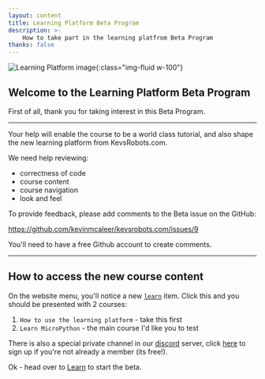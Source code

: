```yaml
---
layout: content
title: Learning Platform Beta Program
description: >-
    How to take part in the learning platfrom Beta Program
thanks: false
---
```


![Learning Platform image](/assets/img/learning_platform_beta.jpg){:class="img-fluid w-100"}

## Welcome to the Learning Platform Beta Program

First of all, thank you for taking interest in this Beta Program.

---

Your help will enable the course to be a world class tutorial, and also shape the new learning platform from KevsRobots.com.

We need help reviewing:

* correctness of code
* course content
* course navigation
* look and feel

To provide feedback, please add comments to the Beta issue on the GitHub:

<https://github.com/kevinmcaleer/kevsrobots.com/issues/9>

You'll need to have a free Github account to create comments.

---

## How to access the new course content

On the website menu, you'll notice a new [`learn`](/learn/) item. Click this and you should be presented with 2 courses:
1. `How to use the learning platform` - take this first
2. `Learn MicroPython` - the main course I'd like you to test

There is also a special private channel in our [discord](https://www.kevsrobots.com/discord) server, click [here](https://www.kevsrobots.com/discord) to sign up if you're not already a member (its free!).


Ok - head over to [Learn](/learn/) to start the beta.